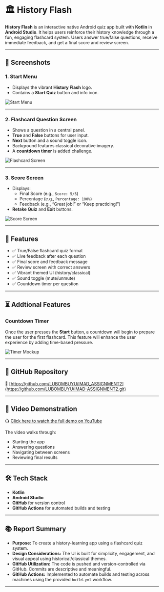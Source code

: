# 🏛️ History Flash

**History Flash** is an interactive native Android quiz app built with **Kotlin** in **Android Studio**. It helps users reinforce their history knowledge through a fun, engaging flashcard system. Users answer true/false questions, receive immediate feedback, and get a final score and review screen.

---

## 📸 Screenshots

### 1. Start Menu
- Displays the vibrant **History Flash** logo.
- Contains a **Start Quiz** button and info icon.

![Start Menu](https://github.com/user-attachments/assets/0c00d2a3-3db3-491a-aca0-d47b5efa59d6)

---

### 2. Flashcard Question Screen
- Shows a question in a central panel.
- **True** and **False** buttons for user input.
- **Next** button and a sound toggle icon.
- Background features classical decorative imagery.
- A **countdown timer** is added challenge.

![Flashcard Screen](https://github.com/user-attachments/assets/0135c075-d702-46a1-ac80-e2bffbf44799)

---

### 3. Score Screen
- Displays:
  - Final Score (e.g., `Score: 5/5`)
  - Percentage (e.g., `Percentage: 100%`)
  - Feedback (e.g., “Great job!” or “Keep practicing!”)
- **Retake Quiz** and **Exit** buttons.

![Score Screen](https://github.com/user-attachments/assets/b05b7532-2fb5-4f0a-a4af-4c7207eb0232)

---

## 🧠 Features

- ✅ True/False flashcard quiz format
- ✅ Live feedback after each question
- ✅ Final score and feedback message
- ✅ Review screen with correct answers
- ✅ Vibrant themed UI (history/classical)
- ✅ Sound toggle (mute/unmute)
- ✅  Countdown timer per question

---

## ⏳ Addtional Features

### Countdown Timer
Once the user presses the **Start** button, a countdown will begin to prepare the user for the first flashcard. This feature will enhance the user experience by adding time-based pressure.

![Timer Mockup](https://github.com/user-attachments/assets/06051736-865b-4165-ab07-b5522ac1d01c)

---

## 📁 GitHub Repository

🔗 [https://github.com/LUBOMBUYU/IMAD_ASSIGNMENT2](https://github.com/LUBOMBUYU/IMAD-ASSIGNMENT2.git)



---

## 🎥 Video Demonstration

📺 [Click here to watch the full demo on YouTube](https://youtu.be/ktm1-UCHcW8)

The video walks through:
- Starting the app
- Answering questions
- Navigating between screens
- Reviewing final results


---

## 🛠️ Tech Stack

- **Kotlin**
- **Android Studio**
- **GitHub** for version control
- **GitHub Actions** for automated builds and testing

---

## 📚 Report Summary

- **Purpose:** To create a history-learning app using a flashcard quiz system.
- **Design Considerations:** The UI is built for simplicity, engagement, and visual appeal using historical/classical themes.
- **GitHub Utilization:** The code is pushed and version-controlled via GitHub. Commits are descriptive and meaningful.
- **GitHub Actions:** Implemented to automate builds and testing across machines using the provided `build.yml` workflow.

---


